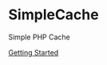 # SimpleCache
Simple PHP Cache

[Getting Started](https://github.com/J0sh0nat0r/SimpleCache/wiki/Getting-Started)